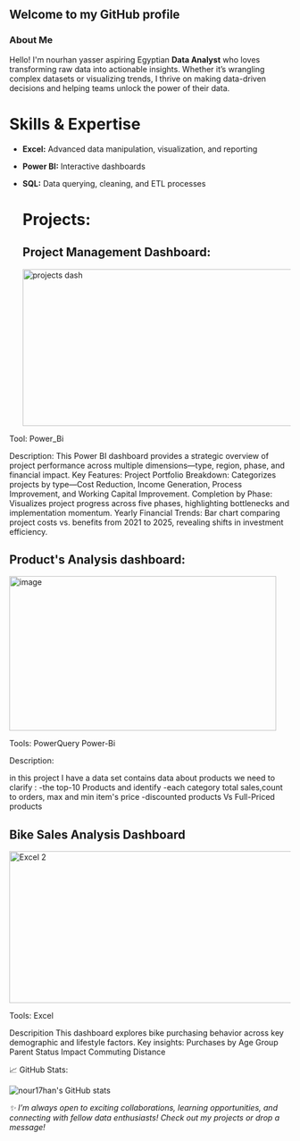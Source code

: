 ## Welcome to my GitHub profile

 ### About Me
Hello! I'm nourhan yasser aspiring Egyptian  **Data Analyst** who loves transforming raw data into actionable insights. Whether it’s wrangling complex datasets or visualizing trends, I thrive on making data-driven decisions and helping teams unlock the power of their data.

# Skills & Expertise

- **Excel:** Advanced data manipulation, visualization, and reporting
- **Power BI:** Interactive dashboards
- **SQL:** Data querying, cleaning, and ETL processes



  # Projects:

  ## Project Management Dashboard:
  <img width="517" height="281" alt="projects dash" src="https://github.com/user-attachments/assets/6f9fd2d0-d588-4e44-881c-2b492dc43092" />

Tool:
Power_Bi

Description:
This Power BI dashboard provides a strategic overview of project performance across multiple dimensions—type, region, phase, and financial impact.
Key Features:
Project Portfolio Breakdown: Categorizes projects by type—Cost Reduction, Income Generation, Process Improvement, and Working Capital Improvement.
Completion by Phase: Visualizes project progress across five phases, highlighting bottlenecks and implementation momentum.
Yearly Financial Trends: Bar chart comparing project costs vs. benefits from 2021 to 2025, revealing shifts in investment efficiency.
  



   ## Product's Analysis dashboard:
  <img width="478" height="277" alt="image" src="https://github.com/user-attachments/assets/6766578b-aab4-418b-af5f-f013cf1fd45b" />

   Tools:
         PowerQuery
         Power-Bi

  Description:
 
in this project I have a data set contains data about products we need to clarify :
-the top-10 Products and identify 
-each category total sales,count to orders, max and min item's price 
-discounted products Vs Full-Priced products

## Bike Sales Analysis Dashboard
<img width="737" height="272" alt="Excel 2" src="https://github.com/user-attachments/assets/0f5e1a4e-0157-47c5-87da-d7e3aae56c77" />

Tools:
   Excel 

 Descripition
  This dashboard explores bike purchasing behavior across key demographic and lifestyle factors.
  Key insights:
                Purchases by Age Group
                Parent Status Impact
                Commuting Distance










📈 GitHub Stats:

![nour17han's GitHub stats](https://github-readme-stats.vercel.app/api?username=nour17han&show_icons=true&theme=radical)

_✨ I’m always open to exciting collaborations, learning opportunities, and connecting with fellow data enthusiasts! Check out my projects or drop a message!_

